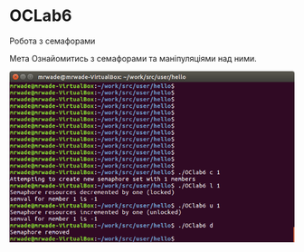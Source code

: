 # OCLab6
Робота з семафорами

Мета
Ознайомитись з семафорами та маніпуляціями над ними.

![](https://github.com/MrWade0405/OCLab6/blob/master/OClab6.png)
